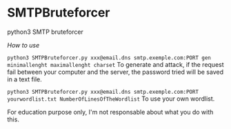 # SMTPBruteforcer
python3 SMTP bruteforcer


*How to use*

```python3 SMTPBruteforcer.py xxx@email.dns smtp.exemple.com:PORT gen minimallenght maximallenght charset```
To generate and attack, if the request fail between your computer and the server, the password tried will be saved in a text file.

```python3 SMTPBruteforcer.py xxx@email.dns smtp.exemple.com:PORT yourwordlist.txt NumberOfLinesOfTheWordlist```
To use your own wordlist.

For education purpose only, I'm not responsable about what you do with this.
